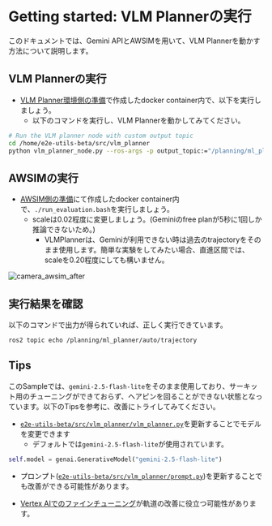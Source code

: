 # Getting started: VLM Plannerの実行

このドキュメントでは、Gemini APIとAWSIMを用いて、VLM Plannerを動かす方法について説明します。

## VLM Plannerの実行

- [VLM Planner環境側の準備](./getting_started_vlm_setup.md#vlm-planner環境側の準備)で作成したdocker container内で、以下を実行しましょう。
  - 以下のコマンドを実行し、VLM Plannerを動かしてみてください。

```sh
# Run the VLM planner node with custom output topic
cd /home/e2e-utils-beta/src/vlm_planner
python vlm_planner_node.py --ros-args -p output_topic:="/planning/ml_planner/auto/trajectory"
```

## AWSIMの実行

- [AWSIM側の準備](./getting_started_vlm_setup.md#awsim側の準備)にて作成したdocker container内で、`./run_evaluation.bash`を実行しましょう。
  - scaleは0.02程度に変更しましょう。(Geminiのfree planが5秒に1回しか推論できないため。)
    - VLMPlannerは、Geminiが利用できない時は過去のtrajectoryをそのまま使用します。簡単な実験をしてみたい場合、直進区間では、scaleを0.20程度にしても構いません。

![camera_awsim_after](../assets/camera_awsim_after.png)

## 実行結果を確認

以下のコマンドで出力が得られていれば、正しく実行できています。

```sh
ros2 topic echo /planning/ml_planner/auto/trajectory
```

## Tips

このSampleでは、`gemini-2.5-flash-lite`をそのまま使用しており、サーキット用のチューニングができておらず、ヘアピンを回ることができない状態となっています。以下のTipsを参考に、改善にトライしてみてください。

- [`e2e-utils-beta/src/vlm_planner/vlm_planner.py`](https://github.com/AutomotiveAIChallenge/e2e-utils-beta/blob/7dc5cf2515d7fa8cecfee5b34b8474e8f7c170f1/src/vlm_planner/vlm_planner.py#L47)を更新することでモデルを変更できます
    - デフォルトでは`gemini-2.5-flash-lite`が使用されています。

```python
self.model = genai.GenerativeModel("gemini-2.5-flash-lite")
```

- プロンプト([`e2e-utils-beta/src/vlm_planner/prompt.py`](https://github.com/AutomotiveAIChallenge/e2e-utils-beta/blob/main/src/vlm_planner/prompt.py))を更新することでも改善ができる可能性があります。

- [Vertex AIでのファインチューニング](https://cloud.google.com/vertex-ai/generative-ai/docs/models/gemini-use-supervised-tuning?hl=ja)が軌道の改善に役立つ可能性があります。
